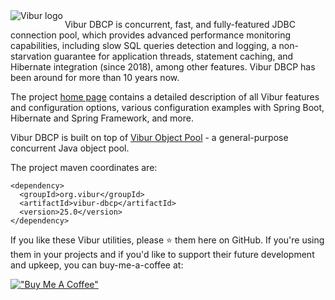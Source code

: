 <img align="left" src="http://www.vibur.org/img/vibur-120x120.png" alt="Vibur logo"> 

Vibur DBCP is concurrent, fast, and fully-featured JDBC connection pool, which provides advanced performance 
monitoring capabilities, including slow SQL queries detection and logging, a non-starvation guarantee for 
application threads, statement caching, and Hibernate integration (since 2018), among other features. 
Vibur DBCP has been around for more than 10 years now.

The project [home page](http://www.vibur.org/) contains a detailed description of all Vibur features and
configuration options, various configuration examples with Spring Boot, Hibernate and Spring Framework, and more.

Vibur DBCP is built on top of [Vibur Object Pool](https://github.com/vibur/vibur-object-pool) - a general-purpose 
concurrent Java object pool.

The project maven coordinates are:

```
<dependency>
  <groupId>org.vibur</groupId>
  <artifactId>vibur-dbcp</artifactId>
  <version>25.0</version>
</dependency>   
```

If you like these Vibur utilities, please ⭐ them here on GitHub. If you're using them in your projects and if you'd like to support their future development and upkeep, you can buy-me-a-coffee at:

[!["Buy Me A Coffee"](https://www.buymeacoffee.com/assets/img/custom_images/orange_img.png)](https://www.buymeacoffee.com/simeonmalchev)
